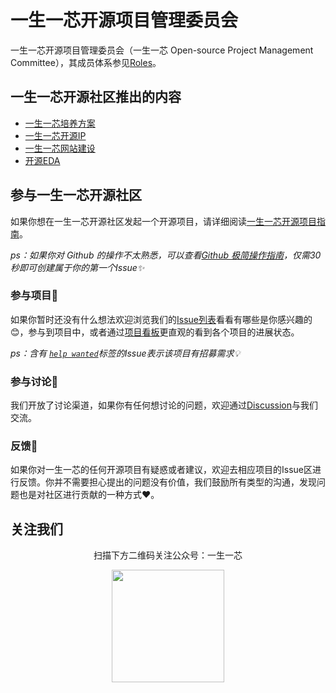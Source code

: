 # 一生一芯开源项目管理委员会

一生一芯开源项目管理委员会（一生一芯 Open-source Project Management Committee），其成员体系参见[Roles](./ROLES.md)。

## 一生一芯开源社区推出的内容

- [一生一芯培养方案](https://ysyx.oscc.cc/)
- [一生一芯开源IP](https://github.com/oscc-ip)
- [一生一芯网站建设](https://github.com/oscc-web)
- [开源EDA](https://github.com/OSCC-Project)


## 参与一生一芯开源社区

如果你想在一生一芯开源社区发起一个开源项目，请详细阅读[一生一芯开源项目指南](./GUIDE.md)。

*ps：如果你对 Github 的操作不太熟悉，可以查看[Github 极简操作指南](./GITHUB.md)，仅需30秒即可创建属于你的第一个Issue✨*

### 参与项目💓

如果你暂时还没有什么想法欢迎浏览我们的[Issue列表](TODO)看看有哪些是你感兴趣的😊，参与到项目中，或者通过[项目看板](TODO)更直观的看到各个项目的进展状态。

*ps：含有 [`help wanted`](TODO)标签的Issue表示该项目有招募需求💡*

### 参与讨论💬

我们开放了讨论渠道，如果你有任何想讨论的问题，欢迎通过[Discussion](TODO)与我们交流。

### 反馈🐛

如果你对一生一芯的任何开源项目有疑惑或者建议，欢迎去相应项目的Issue区进行反馈。你并不需要担心提出的问题没有价值，我们鼓励所有类型的沟通，发现问题也是对社区进行贡献的一种方式❤️。

## 关注我们

<div align=center>
<p>扫描下方二维码关注公众号：一生一芯</p>
<img src="TODO" width = "180" height = "180">
</div>
